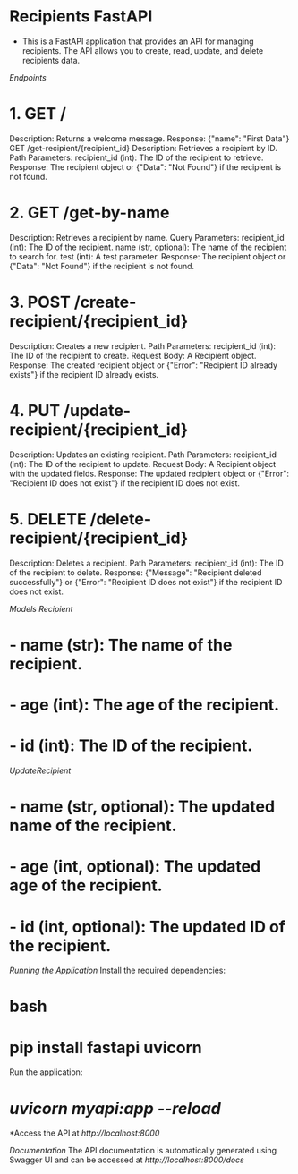 # Recipients FastAPI
- This is a FastAPI application that provides an API for managing recipients. The API allows you to create, read, update, and delete recipients data.

*Endpoints*

# 1. GET /
Description: Returns a welcome message.
Response: {"name": "First Data"}
GET /get-recipient/{recipient_id}
Description: Retrieves a recipient by ID.
Path Parameters:
recipient_id (int): The ID of the recipient to retrieve.
Response: The recipient object or {"Data": "Not Found"} if the recipient is not found.

# 2. GET /get-by-name
Description: Retrieves a recipient by name.
Query Parameters:
recipient_id (int): The ID of the recipient.
name (str, optional): The name of the recipient to search for.
test (int): A test parameter.
Response: The recipient object or {"Data": "Not Found"} if the recipient is not found.

# 3. POST /create-recipient/{recipient_id}
Description: Creates a new recipient.
Path Parameters:
recipient_id (int): The ID of the recipient to create.
Request Body: A Recipient object.
Response: The created recipient object or {"Error": "Recipient ID already exists"} if the recipient ID already exists.

# 4. PUT /update-recipient/{recipient_id}
Description: Updates an existing recipient.
Path Parameters:
recipient_id (int): The ID of the recipient to update.
Request Body: A Recipient object with the updated fields.
Response: The updated recipient object or {"Error": "Recipient ID does not exist"} if the recipient ID does not exist.

# 5. DELETE /delete-recipient/{recipient_id}
Description: Deletes a recipient.
Path Parameters:
recipient_id (int): The ID of the recipient to delete.
Response: {"Message": "Recipient deleted successfully"} or {"Error": "Recipient ID does not exist"} if the recipient ID does not exist.

*Models*
*Recipient*

# - name (str): The name of the recipient.
# - age (int): The age of the recipient.
# - id (int): The ID of the recipient.

*UpdateRecipient*
# - name (str, optional): The updated name of the recipient.
# - age (int, optional): The updated age of the recipient.
# - id (int, optional): The updated ID of the recipient.

*Running the Application*
Install the required dependencies:
# bash
# pip install fastapi uvicorn

Run the application:

# *uvicorn myapi:app --reload*

*Access the API at *http://localhost:8000*

*Documentation*
The API documentation is automatically generated using Swagger UI and can be accessed at *http://localhost:8000/docs*
